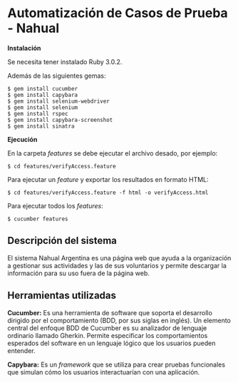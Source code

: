 # Automatización de Casos de Prueba - Nahual

**Instalación**

Se necesita tener instalado Ruby 3.0.2.

Además de las siguientes gemas:

```
$ gem install cucumber
$ gem install capybara
$ gem install selenium-webdriver
$ gem install selenium
$ gem install rspec
$ gem install capybara-screenshot
$ gem install sinatra
```

**Ejecución**

En la carpeta _features_ se debe ejecutar el archivo desado, por ejemplo:

```
$ cd features/verifyAccess.feature
```

Para ejecutar un _feature_ y exportar los resultados en formato HTML:

```
$ cd features/verifyAccess.feature -f html -o verifyAccess.html
```

Para ejecutar todos los _features_:

```
$ cucumber features
```

## Descripción del sistema

El sistema Nahual Argentina es una página web que ayuda a la organización a gestionar sus actividades y las de sus voluntarios y permite descargar la información para su uso fuera de la página web.

## Herramientas utilizadas

**Cucumber:** Es una herramienta de software que soporta el desarrollo dirigido por el comportamiento (BDD, por sus siglas en inglés). Un elemento central del enfoque BDD de Cucumber es su analizador de lenguaje ordinario llamado Gherkin. Permite especificar los comportamientos esperados del software en un lenguaje lógico que los usuarios pueden entender.

**Capybara:** Es un _framework_ que se utiliza para crear pruebas funcionales que simulan cómo los usuarios interactuarían con una aplicación.
